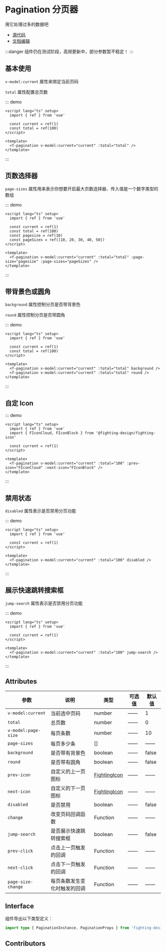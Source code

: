 # Pagination 分页器

用它处理过多的数据吧

- [源代码](https://github.com/FightingDesign/fighting-design/tree/master/packages/fighting-design/pagination)
- [文档编辑](https://github.com/FightingDesign/fighting-design/blob/master/docs/components/pagination.md)

:::danger
组件仍在测试阶段，高频更新中，部分参数暂不稳定！
:::

## 基本使用

`v-model:current` 属性来绑定当前页码

`total` 属性配置总页数

::: demo

```vue
<script lang="ts" setup>
  import { ref } from 'vue'

  const current = ref(1)
  const total = ref(100)
</script>

<template>
  <f-pagination v-model:current="current" :total="total" />
</template>
```

:::

## 页数选择器

`page-sizes` 属性用来表示你想要开启最大页数选择器、传入值是一个数字类型的数组

::: demo

```vue
<script lang="ts" setup>
  import { ref } from 'vue'

  const current = ref(1)
  const total = ref(100)
  const pagesize = ref(10)
  const pageSizes = ref([10, 20, 30, 40, 50])
</script>

<template>
  <f-pagination v-model:current="current" :total="total" :page-size="pagesize" :page-sizes="pageSizes" />
</template>
```

:::

## 带背景色或圆角

`background` 属性控制分页是否带背景色

`round` 属性控制分页是否带圆角

::: demo

```vue
<script lang="ts" setup>
  import { ref } from 'vue'

  const current = ref(1)
  const total = ref(100)
</script>

<template>
  <f-pagination v-model:current="current" :total="total" background />
  <f-pagination v-model:current="current" :total="total" round />
</template>
```

:::

## 自定 Icon

::: demo

```vue
<script lang="ts" setup>
  import { ref } from 'vue'
  import { FIconCloud, FIconBlock } from '@fighting-design/fighting-icon'

  const current = ref(1)
</script>

<template>
  <f-pagination v-model:current="current" :total="100" :prev-icon="FIconCloud" :next-icon="FIconBlock" />
</template>
```

:::

## 禁用状态

`disabled` 属性表示是否禁用分页功能

::: demo

```vue
<script lang="ts" setup>
  import { ref } from 'vue'

  const current = ref(1)
</script>

<template>
  <f-pagination v-model:current="current" :total="100" disabled />
</template>
```

:::

## 展示快速跳转搜索框

`jump-search` 属性表示是否禁用分页功能

::: demo

```vue
<script lang="ts" setup>
  import { ref } from 'vue'

  const current = ref(1)
</script>

<template>
  <f-pagination v-model:current="current" :total="100" jump-search />
</template>
```

:::

## Attributes

| 参数                | 说明                         | 类型                                                               | 可选值 | 默认值 |
| ------------------- | ---------------------------- | ------------------------------------------------------------------ | ------ | ------ |
| `v-model:current`   | 当前选中页码                 | number                                                             | ——     | 1      |
| `total`             | 总页数                       | number                                                             | ——     | 0      |
| `v-model:page-size` | 每页条数                     | number                                                             | ——     | 10     |
| `page-sizes`        | 每页多少条                   | []                                                                 | ——     | ——     |
| `background`        | 是否带有背景色               | boolean                                                            | ——     | false  |
| `round`             | 是否带有圆角                 | boolean                                                            | ——     | false  |
| `prev-icon`         | 自定义的上一页图标           | <a href="/components/interface.html#fightingicon">FightingIcon</a> | ——     | ——     |
| `next-icon`         | 自定义的下一页图标           | <a href="/components/interface.html#fightingicon">FightingIcon</a> | ——     | ——     |
| `disabled`          | 是否禁用                     | boolean                                                            | ——     | false  |
| `change`            | 改变页码回调函数             | Function                                                           | ——     | ——     |
| `jump-search`       | 是否展示快速跳转搜索框       | boolean                                                            | ——     | false  |
| `prev-click`        | 点击上一页触发的回调         | Function                                                           | ——     | ——     |
| `next-click`        | 点击下一页触发的回调         | Function                                                           | ——     | ——     |
| `page-size-change`  | 每页条数发生变化时触发的回调 | Function                                                           | ——     | ——     |

## Interface

组件导出以下类型定义：

```ts
import type { PaginationInstance, PaginationProps } from 'fighting-design'
```

## Contributors

<a href="https://github.com/Tyh2001" target="_blank">
  <f-avatar round src="https://avatars.githubusercontent.com/u/73180970?v=4" />
</a>

<a href="https://github.com/OnlyShadows" target="_blank">
  <f-avatar round src="https://avatars.githubusercontent.com/u/54928569?v=4" />
</a>
